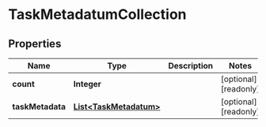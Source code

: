 

# TaskMetadatumCollection

## Properties

Name | Type | Description | Notes
------------ | ------------- | ------------- | -------------
**count** | **Integer** |  |  [optional] [readonly]
**taskMetadata** | [**List&lt;TaskMetadatum&gt;**](TaskMetadatum.md) |  |  [optional] [readonly]



